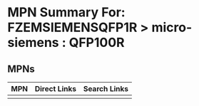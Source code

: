 



# MPN Summary For: FZEMSIEMENSQFP1R > micro-siemens : QFP100R

## MPNs
  

|MPN|Direct Links|Search Links|
| :--- | :--- | :--- |
||||
